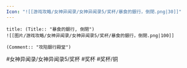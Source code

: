 ```yaml
---
Icon: "![[游戏攻略/女神异闻录/女神异闻录5/奖杯/暴食的銀行，倒閉.png|30]]"
---
```

```ad-common-bronze-trophy
title: (Title:: "暴食的銀行, 倒閉")
![[图片/游戏攻略/女神异闻录/女神异闻录5/奖杯/暴食的銀行，倒閉.png|100]]

(Comment:: "攻陷銀行殿堂")
```

#女神异闻录/女神异闻录5/奖杯 #奖杯 #奖杯/铜
